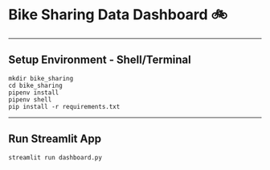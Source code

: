 # Bike Sharing Data Dashboard 🚲

---
## Setup Environment - Shell/Terminal
```
mkdir bike_sharing
cd bike_sharing
pipenv install
pipenv shell
pip install -r requirements.txt
```

---
## Run Streamlit App
```
streamlit run dashboard.py
```
